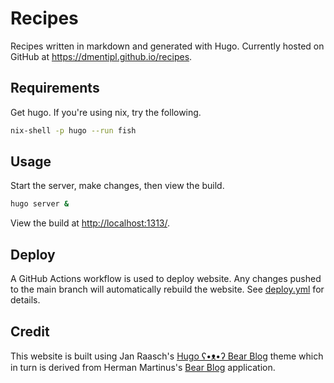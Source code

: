 # Recipes

Recipes written in markdown and generated with Hugo. Currently hosted on GitHub at <https://dmentipl.github.io/recipes>.

## Requirements

Get hugo. If you're using nix, try the following.

```bash
nix-shell -p hugo --run fish
```

## Usage

Start the server, make changes, then view the build.

```bash
hugo server &
```

View the build at <http://localhost:1313/>.

## Deploy

A GitHub Actions workflow is used to deploy website. Any changes pushed to the main branch will automatically rebuild the website. See [deploy.yml](.github/workflows/deploy.yml) for details.

## Credit

This website is built using Jan Raasch's [Hugo ʕ•ᴥ•ʔ Bear Blog](https://github.com/janraasch/hugo-bearblog/) theme which in turn is derived from Herman Martinus's [Bear Blog](https://github.com/HermanMartinus/bearblog/) application.
